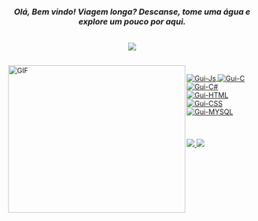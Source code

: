 
 
 <div style={flex:1, align="center" display: "flex" , align-items: "center", justify-content: "center", background-color: "#000"}>
 <h3><i>Olá, Bem vindo! Viagem longa? Descanse, tome uma água e explore um pouco por aqui.</i></h3><br>
 <a href="https://github.com/scaroffy">
   <img aling="center"  src="https://github-readme-stats.vercel.app/api?username=scariocas&show_icons=true&theme=dark&include_all_commits=true&count_private=true"  />
  </a>
</div>
  
  ##
  
  <img align="left" alt="GIF" src="https://steamuserimages-a.akamaihd.net/ugc/1834653977117352460/071D7CB74EA45768A77A1B665704638EBADCB53D/" width="360" height="300" />
 
<div><br>
  <a href="https://github.com/scaroffy">
  <img align="center" alt="Gui-Js" src="https://img.shields.io/badge/JavaScript-323330?style=for-the-badge&logo=javascript&logoColor=F7DF1E">
  <img align="center" alt="Gui-C" src="https://img.shields.io/badge/C-00599C?style=for-the-badge&logo=c&logoColor=white">
  <img align="center" alt="Gui-C#" src="https://img.shields.io/badge/Csharp-000000?style=for-the-badge&logo=csharp&logoColor=white">
  <img align="center" alt="Gui-HTML" src="https://img.shields.io/badge/HTML5-E34F26?style=for-the-badge&logo=html5&logoColor=white">
  <img align="center" alt="Gui-CSS" src="https://img.shields.io/badge/CSS3-1572B6?style=for-the-badge&logo=css3&logoColor=white">
  <img align="center" alt="Gui-MYSQL" src="https://img.shields.io/badge/MySQL-00000F?style=for-the-badge&logo=mysql&logoColor=white">
  
 </a>
  
</div>
  
  ##
  
<div><br>
 <a href="https://www.linkedin.com/in/mariana-oliveira-b30342249/" target="_blank">
   <img src="https://img.shields.io/badge/-LinkedIn-%230077B5?style=for-the-badge&logo=linkedin&logoColor=white" target="_blank">
 </a> 
                                                                                                            
 <a href="mailto:marianabmoreirao@gmail.com">
   <img src="https://img.shields.io/badge/-Gmail-%23333?style=for-the-badge&logo=gmail&logoColor=white" target="_blank">
 </a>
 

</div>
